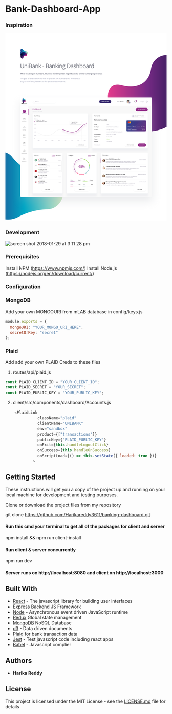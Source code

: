 # Bank-Dashboard-App

### Inspiration

![screen shot 2019-05-02 at 2 53 48 pm](client/src/img/dashboard.png)

### Development

![screen shot 2018-01-29 at 3 11 28 pm](https://user-images.githubusercontent.com/19230394/35532067-f07f2e12-0506-11e8-869a-4079f913a1dc.png)

### Prerequisites

Install NPM (https://www.npmjs.com/) Install Node.js
(https://nodejs.org/en/download/current/)

### Configuration

### MongoDB

Add your own MONGOURI from mLAB database in config/keys.js

```javascript
module.exports = {
  mongoURI: "YOUR_MONGO_URI_HERE",
  secretOrKey: "secret"
};
```

### Plaid

Add add your own PLAID Creds to these files

1. routes/api/plaid.js

```javascript
const PLAID_CLIENT_ID = "YOUR_CLIENT_ID";
const PLAID_SECRET = "YOUR_SECRET";
const PLAID_PUBLIC_KEY = "YOUR_PUBLIC_KEY";
```

2. client/src/components/dashboard/Accounts.js

```javascript
    <PlaidLink
              className="plaid"
              clientName="UNIBANK"
              env="sandbox"
              product={["transactions"]}
              publicKey={"PLAID_PUBLIC_KEY"}
              onExit={this.handleLogoutClick}
              onSuccess={this.handleOnSuccess}
              onScriptLoad={() => this.setState({ loaded: true })}
            >
```

## Getting Started

These instructions will get you a copy of the project up and running on your
local machine for development and testing purposes.

Clone or download the project files from my repository

git clone https://github.com/Harikareddy3611/banking-dashboard.git

#### Run this cmd your terminal to get all of the packages for client and server

npm install && npm run client-install

#### Run client & server concurrently

npm run dev

#### Server runs on http://localhost:8080 and client on http://localhost:3000

## Built With

- [React](https://reactjs.org/docs/hello-world.html) - The javascript library
  for building user interfaces
- [Express](https://expressjs.com/) Backend JS Framework
- [Node](https://nodejs.org/en/about/) - Asynchronous event driven JavaScript runtime
- [Redux](https://redux.js.org/) Global state management
- [MongoDB](https://www.mongodb.com/) NoSQL Database
- [d3](https://d3js.org/) - Data driven documents
- [Plaid](https://plaid.com/) for bank transaction data
- [Jest](https://facebook.github.io/jest/) - Test javascript code including
  react apps
- [Babel](http://babeljs.io/) - Javascript complier

## Authors

- **Harika Reddy**

## License

This project is licensed under the MIT License - see the
[LICENSE.md](LICENSE.md) file for details

